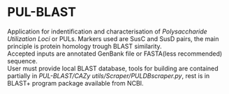 # PUL-BLAST

Application for indentification and characterisation of _Polysaccharide Utilization Loci_ or PULs. 
Markers used are SusC and SusD pairs, the main principle is protein homology trough BLAST similarity.  
Accepted inputs are annotated GenBank file or FASTA(less recommended) sequence.  
User must provide local BLAST database, tools for building are contained partially in _PUL-BLAST/CAZy utils/Scraper/PULDBscraper.py_,
rest is in BLAST+ program package available from NCBI.
